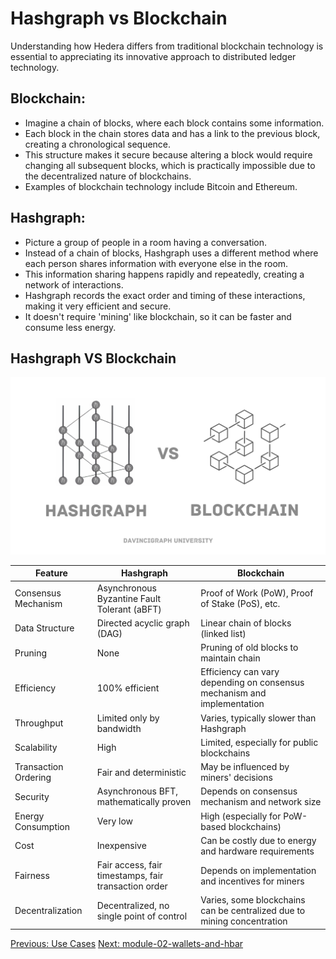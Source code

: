 # Hashgraph vs Blockchain

Understanding how Hedera differs from traditional blockchain technology is essential to appreciating its innovative approach to distributed ledger technology.

## Blockchain:

- Imagine a chain of blocks, where each block contains some information.
- Each block in the chain stores data and has a link to the previous block, creating a chronological sequence.
- This structure makes it secure because altering a block would require changing all subsequent blocks, which is practically impossible due to the decentralized nature of blockchains.
- Examples of blockchain technology include Bitcoin and Ethereum.

## Hashgraph:

- Picture a group of people in a room having a conversation.
- Instead of a chain of blocks, Hashgraph uses a different method where each person shares information with everyone else in the room.
- This information sharing happens rapidly and repeatedly, creating a network of interactions.
- Hashgraph records the exact order and timing of these interactions, making it very efficient and secure.
- It doesn't require 'mining' like blockchain, so it can be faster and consume less energy.

## Hashgraph VS Blockchain

![Hashgraph VS Blockchain](./images/HashgraphVSBlockchain.png)

| Feature              | Hashgraph                                            | Blockchain                                                              |
| -------------------- | ---------------------------------------------------- | ----------------------------------------------------------------------- |
| Consensus Mechanism  | Asynchronous Byzantine Fault Tolerant (aBFT)         | Proof of Work (PoW), Proof of Stake (PoS), etc.                         |
| Data Structure       | Directed acyclic graph (DAG)                         | Linear chain of blocks (linked list)                                    |
| Pruning              | None                                                 | Pruning of old blocks to maintain chain                                 |
| Efficiency           | 100% efficient                                       | Efficiency can vary depending on consensus mechanism and implementation |
| Throughput           | Limited only by bandwidth                            | Varies, typically slower than Hashgraph                                 |
| Scalability          | High                                                 | Limited, especially for public blockchains                              |
| Transaction Ordering | Fair and deterministic                               | May be influenced by miners' decisions                                  |
| Security             | Asynchronous BFT, mathematically proven              | Depends on consensus mechanism and network size                         |
| Energy Consumption   | Very low                                             | High (especially for PoW-based blockchains)                             |
| Cost                 | Inexpensive                                          | Can be costly due to energy and hardware requirements                   |
| Fairness             | Fair access, fair timestamps, fair transaction order | Depends on implementation and incentives for miners                     |
| Decentralization     | Decentralized, no single point of control            | Varies, some blockchains can be centralized due to mining concentration |

[Previous: Use Cases](03-use-cases.md) [Next: module-02-wallets-and-hbar](../module-02-wallets-and-hbar/README.md)
